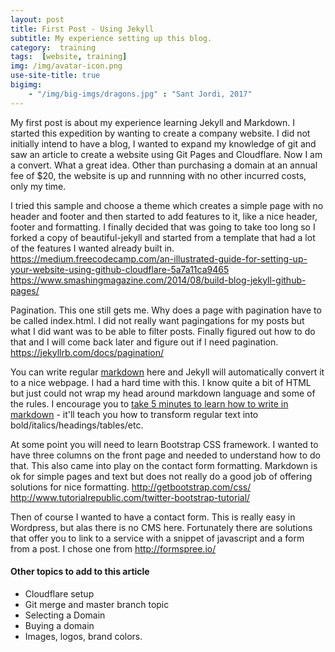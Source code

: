 ```yaml
---
layout: post
title: First Post - Using Jekyll
subtitle: My experience setting up this blog.
category:  training
tags:  [website, training]
img: /img/avatar-icon.png
use-site-title: true
bigimg:
    - "/img/big-imgs/dragons.jpg" : "Sant Jordi, 2017"
---
```


My first post is about my experience learning Jekyll and Markdown.   I started this expedition by
wanting to create a company website.  I did not initially intend to have a blog, I wanted to expand my 
knowledge of git and saw an article to create a website using Git Pages and Cloudflare.  Now I am a convert.
What a great idea.  Other than purchasing a domain at an annual fee of $20, the website is up and runnning
with no other incurred costs, only my time.  

I tried this sample and choose a theme which creates a simple page with no header and footer and then started to add features to it, like a nice header, footer and formatting.    I finally decided that was going to take too long so I forked a copy of
beautiful-jekyll and started from a template that had a lot of the features I wanted already built in. 
https://medium.freecodecamp.com/an-illustrated-guide-for-setting-up-your-website-using-github-cloudflare-5a7a11ca9465
https://www.smashingmagazine.com/2014/08/build-blog-jekyll-github-pages/

Pagination.  This one still gets me.  Why does a page with pagination have to be called index.html. I did not really
want pagingations for my posts but what I did want was to  be able to filter posts.  Finally figured out how to do that and 
I will come back later and figure out if I need pagination.
https://jekyllrb.com/docs/pagination/

You can write regular [markdown](http://markdowntutorial.com/) here and Jekyll will automatically convert it to a nice webpage.  I had a hard time with this. I know quite a bit of HTML but just could not wrap my head around markdown language and some of the rules.   I encourage you to [take 5 minutes to learn how to write in markdown](http://markdowntutorial.com/) - it'll teach you how to transform regular text into bold/italics/headings/tables/etc.

At some point you will need to learn Bootstrap CSS framework.  I wanted to have three columns on the front page and needed to understand how to do that.  This also came into play on the contact form formatting.  Markdown is ok for simple pages and text but does not really do a good job of offering solutions for nice formatting.
http://getbootstrap.com/css/
http://www.tutorialrepublic.com/twitter-bootstrap-tutorial/

Then of course I wanted to have a contact form.  This is really easy in Wordpress, but alas there is no CMS here. Fortunately there are solutions that offer you to link to a service with a snippet of javascript and a form from a post.  I chose one from http://formspree.io/

#### Other topics to add to this article

- Cloudflare setup
- Git merge and master branch topic
- Selecting a Domain
- Buying a domain
- Images, logos, brand colors.

